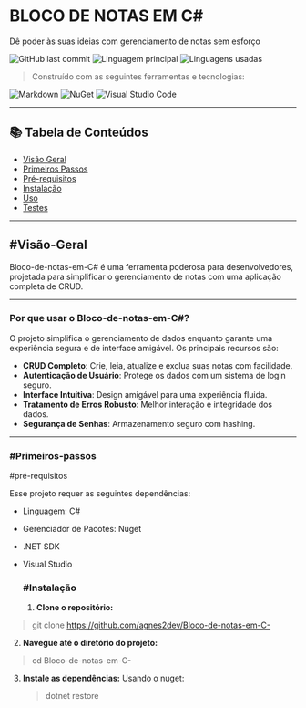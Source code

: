 # BLOCO DE NOTAS EM C#

Dê poder às suas ideias com gerenciamento de notas sem esforço

![GitHub last commit](https://img.shields.io/github/last-commit/agnes2dev/Bloco?label=%C3%BAltimo%20commit)
![Linguagem principal](https://img.shields.io/badge/C%23-100%25-blue)
![Linguagens usadas](https://img.shields.io/badge/Linguagens-1-blue)

> Construído com as seguintes ferramentas e tecnologias:

![Markdown](https://img.shields.io/badge/Markdown-%23000000.svg?style=flat&logo=markdown&logoColor=white)
![NuGet](https://img.shields.io/badge/NuGet-004880?style=flat&logo=nuget&logoColor=white)
![Visual Studio Code](https://img.shields.io/badge/VS%20Code-007ACC?style=flat&logo=visual%20studio%20code&logoColor=white)

---

## 📚 Tabela de Conteúdos
- [Visão Geral](#visão-geral)
- [Primeiros Passos](#primeiros-passos)
- [Pré-requisitos](#pré-requisitos)
- [Instalação](#instalação)
- [Uso](#uso)
- [Testes](#testes)

---

## #Visão-Geral

Bloco-de-notas-em-C# é uma ferramenta poderosa para desenvolvedores, projetada para simplificar o gerenciamento de notas com uma aplicação completa de CRUD.

--- 

### Por que usar o Bloco-de-notas-em-C#?

O projeto simplifica o gerenciamento de dados enquanto garante uma experiência segura e de interface amigável. Os principais recursos são:

- **CRUD Completo**: Crie, leia, atualize e exclua suas notas com facilidade.
- **Autenticação de Usuário**: Protege os dados com um sistema de login seguro.
- **Interface Intuitiva**: Design amigável para uma experiência fluida.
- **Tratamento de Erros Robusto**: Melhor interação e integridade dos dados.
- **Segurança de Senhas**: Armazenamento seguro com hashing.

---

### #Primeiros-passos

#pré-requisitos

Esse projeto requer as seguintes dependências: 

- Linguagem: C#
- Gerenciador de Pacotes: Nuget
- .NET SDK
- Visual Studio
  
  ### #Instalação

  1. **Clone o repositório:**
>git clone https://github.com/agnes2dev/Bloco-de-notas-em-C-
   
  2. **Navegue até o diretório do projeto:**
  > cd Bloco-de-notas-em-C-

  3. **Instale as dependências:**
     Usando o nuget:
     >dotnet restore
     
  
